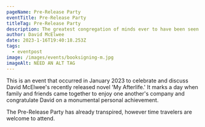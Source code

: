 ```yaml
---
pageName: Pre-Release Party
eventTitle: Pre-Release Party
titleTag: Pre-Release Party
description: The greatest congregation of minds ever to have been seen on this earth come together to celebrate the release of David McElwee's new book 'My Afterlife.'
author: David McElwee
date: 2023-1-16T19:40:18.253Z
tags:
  - eventpost
image: /images/events/booksigning-m.jpg
imageAlt: NEED AN ALT TAG
---
```

This is an event that occurred in January 2023 to celebrate and discuss David McElwee's recently released novel 'My Afterlife.' It marks a day when family and friends came together to enjoy one another's company and congratulate David on a monumental personal achievement. 

The Pre-Release Party has already transpired, however time travelers are welcome to attend.